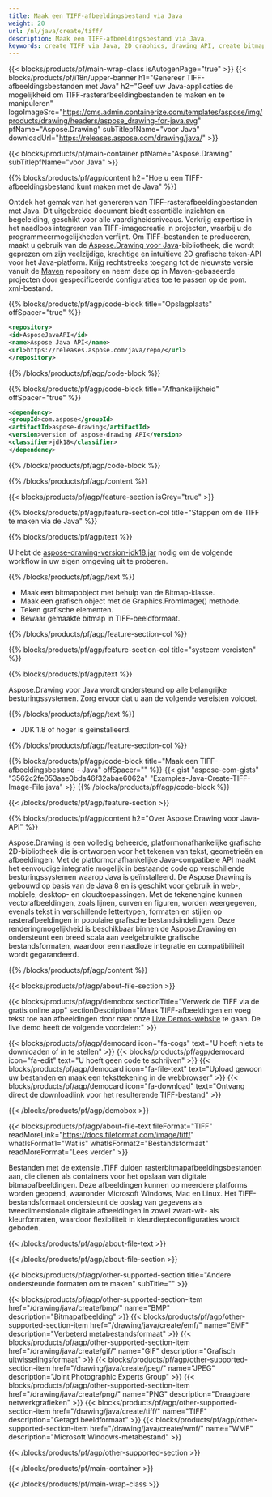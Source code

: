 ```yaml
---
title: Maak een TIFF-afbeeldingsbestand via Java
weight: 20
url: /nl/java/create/tiff/
description: Maak een TIFF-afbeeldingsbestand via Java.
keywords: create TIFF via Java, 2D graphics, drawing API, create bitmap in Java, Drawing voor Java, save bitmap, save TIFF image, cross-platform 2D graphic library, Bitmap class, vector graphics drawing, draw text, rendering raster images, TIFF image file
---
```


{{< blocks/products/pf/main-wrap-class isAutogenPage="true" >}}
{{< blocks/products/pf/i18n/upper-banner h1="Genereer TIFF-afbeeldingsbestanden met Java" h2="Geef uw Java-applicaties de mogelijkheid om TIFF-rasterafbeeldingbestanden te maken en te manipuleren" logoImageSrc="https://cms.admin.containerize.com/templates/aspose/img/products/drawing/headers/aspose_drawing-for-java.svg" pfName="Aspose.Drawing" subTitlepfName="voor Java" downloadUrl="https://releases.aspose.com/drawing/java/" >}}

{{< blocks/products/pf/main-container pfName="Aspose.Drawing" subTitlepfName="voor Java" >}}


{{% blocks/products/pf/agp/content h2="Hoe u een TIFF-afbeeldingsbestand kunt maken met de Java" %}}

Ontdek het gemak van het genereren van TIFF-rasterafbeeldingbestanden met Java. Dit uitgebreide document biedt essentiële inzichten en begeleiding, geschikt voor alle vaardigheidsniveaus. Verkrijg expertise in het naadloos integreren van TIFF-imagecreatie in projecten, waarbij u de programmeermogelijkheden verfijnt. Om TIFF-bestanden te produceren, maakt u gebruik van de [Aspose.Drawing voor Java](https://products.aspose.com/drawing/java)-bibliotheek, die wordt geprezen om zijn veelzijdige, krachtige en intuïtieve 2D grafische teken-API voor het Java-platform. Krijg rechtstreeks toegang tot de nieuwste versie vanuit de [Maven](https://releases.aspose.com/java/repo/com/aspose/aspose-drawing/) repository en neem deze op in Maven-gebaseerde projecten door gespecificeerde configuraties toe te passen op de pom. xml-bestand.

{{% blocks/products/pf/agp/code-block title="Opslagplaats" offSpacer="true" %}}

```xml
<repository>
<id>AsposeJavaAPI</id>
<name>Aspose Java API</name>
<url>https://releases.aspose.com/java/repo/</url>
</repository>
```

{{% /blocks/products/pf/agp/code-block %}}

{{% blocks/products/pf/agp/code-block title="Afhankelijkheid" offSpacer="true" %}}

```xml
<dependency>
<groupId>com.aspose</groupId>
<artifactId>aspose-drawing</artifactId>
<version>version of aspose-drawing API</version>
<classifier>jdk18</classifier>
</dependency>
```

{{% /blocks/products/pf/agp/code-block %}}

{{% /blocks/products/pf/agp/content %}}


{{< blocks/products/pf/agp/feature-section isGrey="true" >}}

{{% blocks/products/pf/agp/feature-section-col title="Stappen om de TIFF te maken via de Java" %}}

{{% blocks/products/pf/agp/text %}}

U hebt de [aspose-drawing-version-jdk18.jar](https://releases.aspose.com/drawing/java/) nodig om de volgende workflow in uw eigen omgeving uit te proberen.

{{% /blocks/products/pf/agp/text %}}

+ Maak een bitmapobject met behulp van de Bitmap-klasse.
+ Maak een grafisch object met de Graphics.FromImage() methode.
+ Teken grafische elementen.
+ Bewaar gemaakte bitmap in TIFF-beeldformaat.

{{% /blocks/products/pf/agp/feature-section-col %}}

{{% blocks/products/pf/agp/feature-section-col title="systeem vereisten" %}}

{{% blocks/products/pf/agp/text %}}

Aspose.Drawing voor Java wordt ondersteund op alle belangrijke besturingssystemen. Zorg ervoor dat u aan de volgende vereisten voldoet.

{{% /blocks/products/pf/agp/text %}}

- JDK 1.8 of hoger is geïnstalleerd.

{{% /blocks/products/pf/agp/feature-section-col %}}

{{% blocks/products/pf/agp/code-block title="Maak een TIFF-afbeeldingsbestand - Java" offSpacer="" %}}
{{< gist "aspose-com-gists" "3562c2fe053aae0bda46f32abae6062a" "Examples-Java-Create-TIFF-Image-File.java" >}}
{{% /blocks/products/pf/agp/code-block %}}

{{< /blocks/products/pf/agp/feature-section >}}


<!-- aboutfile Starts -->

{{% blocks/products/pf/agp/content h2="Over Aspose.Drawing voor Java-API" %}}

Aspose.Drawing is een volledig beheerde, platformonafhankelijke grafische 2D-bibliotheek die is ontworpen voor het tekenen van tekst, geometrieën en afbeeldingen. Met de platformonafhankelijke Java-compatibele API maakt het eenvoudige integratie mogelijk in bestaande code op verschillende besturingssystemen waarop Java is geïnstalleerd. De Aspose.Drawing is gebouwd op basis van de Java 8 en is geschikt voor gebruik in web-, mobiele, desktop- en cloudtoepassingen. Met de tekenengine kunnen vectorafbeeldingen, zoals lijnen, curven en figuren, worden weergegeven, evenals tekst in verschillende lettertypen, formaten en stijlen op rasterafbeeldingen in populaire grafische bestandsindelingen. Deze renderingmogelijkheid is beschikbaar binnen de Aspose.Drawing en ondersteunt een breed scala aan veelgebruikte grafische bestandsformaten, waardoor een naadloze integratie en compatibiliteit wordt gegarandeerd.

{{% /blocks/products/pf/agp/content %}}


{{< blocks/products/pf/agp/about-file-section >}}

{{< blocks/products/pf/agp/demobox sectionTitle="Verwerk de TIFF via de gratis online app" sectionDescription="Maak TIFF-afbeeldingen en voeg tekst toe aan afbeeldingen door naar onze [Live Demos-website](https://products.aspose.app/drawing) te gaan. De live demo heeft de volgende voordelen:" >}}

{{< blocks/products/pf/agp/democard icon="fa-cogs" text="U hoeft niets te downloaden of in te stellen" >}}
{{< blocks/products/pf/agp/democard icon="fa-edit" text="U hoeft geen code te schrijven" >}}
{{< blocks/products/pf/agp/democard icon="fa-file-text" text="Upload gewoon uw bestanden en maak een teksttekening in de webbrowser" >}}
{{< blocks/products/pf/agp/democard icon="fa-download" text="Ontvang direct de downloadlink voor het resulterende TIFF-bestand" >}}

{{< /blocks/products/pf/agp/demobox >}}

{{< blocks/products/pf/agp/about-file-text fileFormat="TIFF" readMoreLink="https://docs.fileformat.com/image/tiff/" whatIsFormat1="Wat is" whatIsFormat2="Bestandsformaat" readMoreFormat="Lees verder" >}}

Bestanden met de extensie .TIFF duiden rasterbitmapafbeeldingsbestanden aan, die dienen als containers voor het opslaan van digitale bitmapafbeeldingen. Deze afbeeldingen kunnen op meerdere platforms worden geopend, waaronder Microsoft Windows, Mac en Linux. Het TIFF-bestandsformaat ondersteunt de opslag van gegevens als tweedimensionale digitale afbeeldingen in zowel zwart-wit- als kleurformaten, waardoor flexibiliteit in kleurdiepteconfiguraties wordt geboden.

{{< /blocks/products/pf/agp/about-file-text >}}

{{< /blocks/products/pf/agp/about-file-section >}}

<!-- aboutfile Ends -->


{{< blocks/products/pf/agp/other-supported-section title="Andere ondersteunde formaten om te maken" subTitle="" >}}

{{< blocks/products/pf/agp/other-supported-section-item href="/drawing/java/create/bmp/" name="BMP" description="Bitmapafbeelding" >}}
{{< blocks/products/pf/agp/other-supported-section-item href="/drawing/java/create/emf/" name="EMF" description="Verbeterd metabestandsformaat" >}}
{{< blocks/products/pf/agp/other-supported-section-item href="/drawing/java/create/gif/" name="GIF" description="Grafisch uitwisselingsformaat" >}}
{{< blocks/products/pf/agp/other-supported-section-item href="/drawing/java/create/jpeg/" name="JPEG" description="Joint Photographic Experts Group" >}}
{{< blocks/products/pf/agp/other-supported-section-item href="/drawing/java/create/png/" name="PNG" description="Draagbare netwerkgrafieken" >}}
{{< blocks/products/pf/agp/other-supported-section-item href="/drawing/java/create/tiff/" name="TIFF" description="Getagd beeldformaat" >}}
{{< blocks/products/pf/agp/other-supported-section-item href="/drawing/java/create/wmf/" name="WMF" description="Microsoft Windows-metabestand" >}}


{{< /blocks/products/pf/agp/other-supported-section >}}

{{< /blocks/products/pf/main-container >}}

{{< /blocks/products/pf/main-wrap-class >}}
